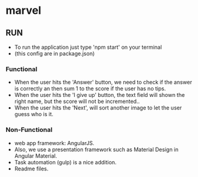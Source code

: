 # marvel

## RUN ###
* To run the application just type 'npm start' on your terminal
* (this config are in package.json)

### Functional ###
* When the user hits the 'Answer' button, we need to check if the answer is correctly an then sum 1 to the score if the user has no tips.
* When the user hits the 'I give up' button, the text field will shown the right name, but the score will not be incremented..
* When the user hits the 'Next', will sort another image to let the user guess who is it.

### Non-Functional  ###
* web app framework: AngularJS.
* Also, we use a presentation framework such as Material Design in Angular Material.
* Task automation (gulp) is a nice addition.
* Readme files.